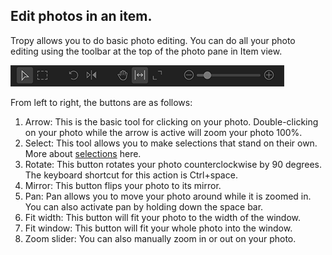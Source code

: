 ## Edit photos in an item.

Tropy allows you to do basic photo editing. You can do all your photo editing using the toolbar at the top of the photo pane in Item view.

![](/assets/esper.png)

From left to right, the buttons are as follows:

1. Arrow:  This is the basic tool for clicking on your photo. Double-clicking on your photo while the arrow is active will zoom your photo 100%.
2. Select: This tool allows you to make selections that stand on their own. More about [selections](//using_tropy/item_view/selections.md) here.
3. Rotate: This button rotates your photo counterclockwise by 90 degrees. The keyboard shortcut for this action is Ctrl+space.
4. Mirror: This button flips your photo to its mirror.
5. Pan: Pan allows you to move your photo around while it is zoomed in. You can also activate pan by holding down the space bar.
6. Fit width: This button will fit your photo to the width of the window.
7. Fit window: This button will fit your whole photo into the window.
8. Zoom slider: You can also manually zoom in or out on your photo.



